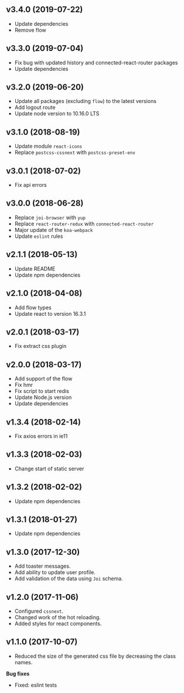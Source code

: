 ## v3.4.0 (2019-07-22)

* Update dependencies
* Remove flow

## v3.3.0 (2019-07-04)

* Fix bug with updated history and connected-react-router packages
* Update dependencies

## v3.2.0 (2019-06-20)

* Update all packages (excluding `flow`) to the latest versions
* Add logout route
* Update node version to 10.16.0 LTS

## v3.1.0 (2018-08-19)

* Update module `react-icons`
* Replace `postcss-cssnext` with `postcss-preset-env`

## v3.0.1 (2018-07-02)

* Fix api errors

## v3.0.0 (2018-06-28)

* Replace `joi-browser` with `yup`
* Replace `react-router-redux` with `connected-react-router`
* Major update of the `koa-webpack`
* Update `eslint` rules

## v2.1.1 (2018-05-13)

* Update README
* Update npm dependencies

## v2.1.0 (2018-04-08)

* Add flow types
* Update react to version 16.3.1

## v2.0.1 (2018-03-17)

* Fix extract css plugin

## v2.0.0 (2018-03-17)

* Add support of the flow
* Fix hmr
* Fix script to start redis
* Update Node.js version
* Update dependencies

## v1.3.4 (2018-02-14)

* Fix axios errors in ie11

## v1.3.3 (2018-02-03)

* Change start of static server

## v1.3.2 (2018-02-02)

* Update npm dependencies

## v1.3.1 (2018-01-27)

* Update npm dependencies

## v1.3.0 (2017-12-30)

* Add toaster messages.
* Add ability to update user profile.
* Add validation of the data using `Joi` schema.

## v1.2.0 (2017-11-06)

* Configured `cssnext`.
* Changed work of the hot reloading.
* Added styles for react components.

## v1.1.0 (2017-10-07)

* Reduced the size of the generated css file by decreasing the class names.

**Bug fixes**

* Fixed: eslint tests
